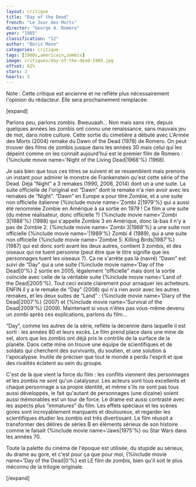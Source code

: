 ```yaml
---
layout: critique
title: "Day of the Dead"
french: "Le Jour des Morts"
director: "George A. Romero"
year: "1985"
classification: "12"
author: "Boris Moon"
categories: critique
tags: [1980s,americain,zombis]
image: critiques/day-of-the-dead-1985.jpg
offset: 62%
stars: 3
hearts: 5
---
```


Note : Cette critique est ancienne et ne reflète plus nécessairement l'opinion du rédacteur. Elle sera prochainement remplacée.

<!--excerpt-end-->

[expand]

Parlons peu, parlons zombis. Bweuuaah... Non mais sans rire, depuis quelques années les zombis ont connu une renaissance, sans mauvais jeu de mot, dans notre culture. Cette sortie du cimetière a débuté avec L'Armée des Morts (2004) remake du Dawn of the Dead (1978) de Romero. On peut trouver des films de zombis jusque dans les années 30 mais celui qui les dépeint comme on les connaît aujourd'hui est le premier film de Romero : {%include movie name='Night of the Living Dead|1968'%} (1968).

Je sais bien que tous ces titres se suivent et se ressemblent mais prenons un instant pour admirer le monstre de Frankenstein qu'est cette série of the Dead. Déjà “Night” a 3 remakes (1990, 2006, 2014) dont un a une suite. La suite officielle de l'original est “Dawn” dont le remake n'a rien avoir avec les remakes de “Night”. “Dawn” en Europe a pour titre Zombie, et a une suite non officielle italienne {%include movie name='Zombi 2|1979'%} qui a aussi été renommée Zombie en Amérique à sa sortie en 1979 ! Ce film a une suite (du même réalisateur, donc officielle ?) {%include movie name='Zombi 3|1988'%} (1988) qui s'appelle Zombie 3 en Amérique, donc là-bas il n'y a pas de Zombie 2. {%include movie name='Zombi 3|1988'%} a une suite non officielle {%include movie name='|1989'%} Zombi 4 (1989), qui a une suite non officielle {%include movie name='Zombie 5: Killing Birds|1987'%} (1987) qui est donc sorti avant les deux autres, contient 3 zombis, et des oiseaux qui ne tuent personne (peut être que le titre signifie que les personnages tuent les oiseaux ?). Ça ne s'arrête pas là (navré) “Dawn” est suivi de “Day” qui a une suite {%include movie name='Day of the Dead|0'%} 2 sortie en 2005, légalement “officielle” mais dont la sortie coïncide avec celle de la véritable suite {%include movie name='Land of the Dead|2005'%}. Tout ceci existe clairement pour arnaquer les acheteurs. ENFIN il y a le remake de “Day” (2008) qui n'a rien avoir avec les autres remakes, et les deux suites de “Land” : {%include movie name='Diary of the Dead|2007'%} (2007) et {%include movie name='Survival of the Dead|2009'%} (2009). Maintenant si vous n'êtes pas vous-même devenu un zombi après ces explications, parlons du film...

“Day”, comme les autres de la série, reflète la décennie dans laquelle il est sorti : les années 80 et leurs excès. Le film prend place dans une mine de sel, alors que les zombis ont déjà pris le contrôle de la surface de la planète. Dans cette mine on trouve une équipe de scientifiques et de soldats qui cherchent des survivants, du soutien, et une solution à l'apocalypse. Inutile de préciser que tout le monde a perdu l'esprit et que des rivalités éclatent au sein du groupe.

C'est de là que vient la force du film : les conflits viennent des personnages et les zombis ne sont qu'un catalyseur. Les acteurs sont tous excellents et chaque personnage a sa propre identité, et même s'ils ne sont pas tous aussi développés, le fait qu'autant de personnages (une dizaine) soient aussi mémorables est un tour de force. Le drame est aussi contrasté avec les aspects plus “immatures” du film. Les effets spéciaux et les scènes gores sont incroyablement marquants et douloureux, et regarder les scientifiques étudier les zombis est très divertissant. Le film réussit a transformer des délires de séries B en éléments sérieux de son histoire comme le faisait {%include movie name='Jaws|1975'%} ou Star Wars dans les années 70.

Toute la palette du cinéma de l'époque est utilisée, du stupide au sérieux, du drame au gore, et c'est pour ça que pour moi, {%include movie name='Day of the Dead|0'%} est LE film de zombis, bien qu'il soit le plus méconnu de la trilogie originale.

[/expand]
